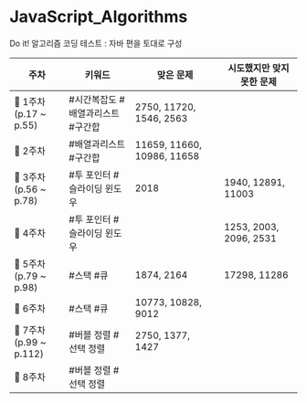 # JavaScript_Algorithms

Do it! 알고리즘 코딩 테스트 : 자바 편을 토대로 구성

|주차|키워드|맞은 문제|시도했지만 맞지 못한 문제|
|------|------|---------|---------|
|🚩 1주차<br>(p.17 ~ p.55)  |#시간복잡도 #배열과리스트 <br>#구간합 |2750, 11720, 1546, 2563|
|🚩 2주차               |#배열과리스트 #구간합            |11659, 11660, 10986, 11658|
|🚩 3주차<br>(p.56 ~ p.78)  |#투 포인터 #슬라이딩 윈도우  |2018|1940, 12891, 11003|
|🚩 4주차               |#투 포인터 #슬라이딩 윈도우      | |1253, 2003, 2096, 2531|
|🚩 5주차<br>(p.79 ~ p.98)  |#스택 #큐                   |1874, 2164|17298, 11286|
|🚩 6주차               |#스택 #큐                       |10773, 10828, 9012|
|🚩 7주차<br>(p.99 ~ p.112) |#버블 정렬 #선택 정렬        |2750, 1377, 1427|
|🚩 8주차|#버블 정렬 #선택 정렬            
